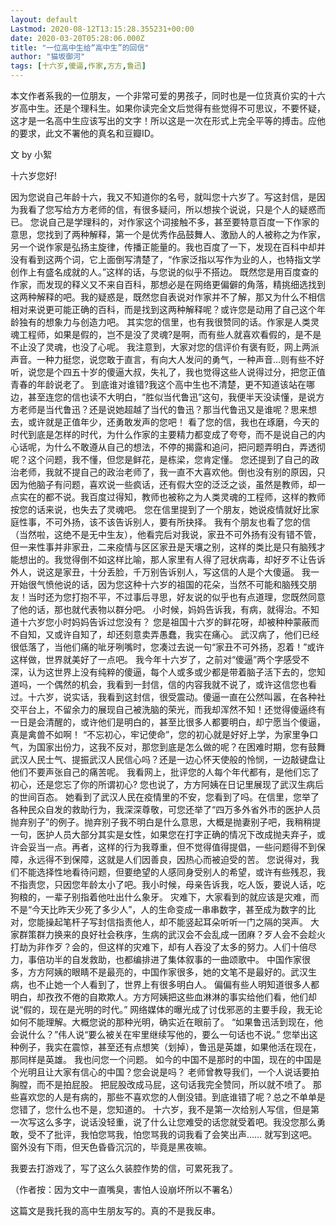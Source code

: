 ```yaml
---
layout: default
Lastmod: 2020-08-12T13:15:28.355231+00:00
date: 2020-03-20T05:28:06.000Z
title: "一位高中生给“高中生”的回信"
author: "猫坂御河"
tags: [十六岁,傻逼,作家,方方,鲁迅]
---
```


本文作者系我的一位朋友，一个非常可爱的男孩子，同时也是一位货真价实的十六岁高中生。还是个理科生。如果你读完全文后觉得有些觉得不可思议，不要怀疑，这才是一名高中生应该写出的文字！所以这是一次在形式上完全平等的搏击。应他的要求，此文不署他的真名和豆瓣ID。

文 by 小絮

十六岁您好!

因为您说自己年龄十六，我又不知道你的名号，就叫您十六岁了。写这封信，是因为我看了您写给方方老师的信，有很多疑问，所以想挨个说说，只是个人的疑惑而已。 您说自己是学理科的，对作家这个词接触不多，甚至要特意百度一下作家的意思，您找到了两种解释，第一个是优秀作品鼓舞人、激励人的人被称之为作家，另一个说作家是弘扬主旋律，传播正能量的。我也百度了一下，发现在百科中却并没有看到这两个词，它上面倒写清楚了，“作家泛指以写作为业的人，也特指文学创作上有盛名成就的人。”这样的话，与您说的似乎不搭边。 既然您是用百度查的作家，而发现的释义又不来自百科，那想必是在网络更偏僻的角落，精挑细选找到这两种解释的吧。我的疑惑是，既然您自表说对作家并不了解，那又为什么不相信相对来说更可能正确的百科，而是找到这两种解释呢？或许您是动用了自己这个年龄独有的想象力与创造力吧。 其实您的信里，也有我很赞同的话。作家是人类灵魂工程师，如果是假的，岂不是没了灵魂?是啊，而有些人就喜欢看假的，是不是不止没了灵魂，也没了心呢。 我注意到，大家对您的信评价有褒有贬，网上两派声音。一种力挺您，说您敢于直言，有向大人发问的勇气，一种声音…则有些不好听，说您是个四五十岁的傻逼大叔，失礼了，我也觉得这些人说得过分，把您正值青春的年龄说老了。 到底谁对谁错?我这个高中生也不清楚，更不知道该站在哪边，甚至连您的信也读不大明白，“胜似当代鲁迅”这句，我便半天没读懂，是说方方老师是当代鲁迅？还是说她超越了当代的鲁迅？那当代鲁迅又是谁呢？思来想去，或许就是正值年少，还勇敢发声的您吧！ 看了您的信，我也在琢磨，今天的时代到底是怎样的时代，为什么作家的主要精力都变成了夸夸，而不是说自己的内心话呢，为什么不敢遵从自己的想法，不停的揭露和追问，把问题弄明白，弄透彻呢？这个问题，我不懂，但您是鲜花，是栋梁，您肯定懂。 您还提到了自己的政治老师，我就不提自己的政治老师了，我一直不大喜欢他。倒也没有别的原因，只因为他脑子有问题，喜欢说一些疯话，还有假大空的泛泛之谈，虽然是教师，却一点实在的都不说。我百度过得知，教师也被称之为人类灵魂的工程师，这样的教师按您的话来说，也失去了灵魂吧。 您在信里提到了一个朋友，她说疫情就好比家庭性事，不可外扬，该不该告诉别人，要有所抉择。 我有个朋友也看了您的信（当然啦，这绝不是无中生友），他看完后对我说，家丑不可外扬有没有错不管，但一来性事并非家丑，二来疫情与区区家丑是天壤之别，这样的类比是只有脑残才能想出的。我觉得倒不如这样比喻，那人家里有人得了冠状病毒，却好歹不让告诉外人，说这是家丑，十分丢脸，千万别告诉别人，写这信的人是个大傻逼。 我一开始很气愤他说的话，因为您这种十六岁的祖国的花朵，当然不可能和脑残交朋友！当时还为您打抱不平，不过事后寻思，好友说的似乎也有点道理，您既然同意了他的话，那也就代表物以群分吧。 小时候，妈妈告诉我，有病，就得治。不知道十六岁您小时妈妈告诉过您没有？ 您是祖国十六岁的鲜花呀，却被种种蒙蔽而不自知，又或许自知了，却还刻意卖弄愚蠢，我实在痛心。 武汉病了，他们已经很低落了，当他们痛的呲牙咧嘴时，您凑过去说一句“家丑不可外扬，忍着！”或许这样做，世界就美好了一点吧。 我今年十六岁了，之前对“傻逼”两个字感受不深，认为这世界上没有纯粹的傻逼，每个人或多或少都是带着脑子活下去的，您知道吗，一个偶然的机会，我看到一封信，信的内容我就不说了，或许这信您也看过。十六岁，说实话，我看到这封信，很受震动。傻逼一直在公然叫嚣，在各种社交平台上，不留余力的展现自己被洗脑的荣光，而我却浑然不知！还觉得傻逼终有一日是会清醒的，或许他们是明白的，甚至比很多人都要明白，却宁愿当个傻逼，真是禽兽不如啊！ “不忘初心，牢记使命”，您的初心就是好好上学，为家里争口气，为国家出份力，这我不反对，那您到底是怎么做的呢？在困难时期，您有鼓舞武汉人民士气、提振武汉人民信心吗？还是一边心怀天使般的怜悯，一边敲键盘让他们不要声张自己的痛苦呢。 我看网上，批评您的人每个年代都有，是他们忘了初心，还是您忘了你的所谓初心? 您也说了，方方阿姨在日记里展现了武汉生病后的世间百态。 她看到了武汉人民在疫情里的不安，您看到了吗。在信里，您举了各种民众自发的救助行为，我深深尊敬，可您还举了“四万多外省外市的医护人员抛弃别子”的例子。抛弃别子我不明白是什么意思，大概是抛妻别子吧，我稍稍提一句，医护人员大部分其实是女性，如果您在打字正确的情况下改成抛夫弃子，或许会妥当一点。再者，这样的行为我尊重，但不觉得值得提倡，一些问题得不到保障，永远得不到保障，这就是人们因善良，因热心而被迫受的苦。 您说得对，我们不能选择性地看待问题，但要绝望的人感同身受别人的希望，或许有些残忍，我不指责您，只因您年龄太小了吧。我小时候，母亲告诉我，吃人饭，要说人话，吃狗粮的，一辈子别指着他吐出什么象牙。 灾难下，大家看到的就应该是灾难，而不是“今天比昨天少死了多少人”，人的生命变成一串串数字，甚至成为数字的比对，您能操起笔杆子写封信指责他人，却不能竖起耳朵听听一门之隔的哭声。 大家群策群力换来的良好社会秩序，生病的武汉会不会乱成一团麻？歹人会不会趁火打劫为非作歹？会的，但这样的灾难下，却有人吞没了太多的努力。人们十倍尽力，事倍功半的自发救助，也都编排进了集体叙事的一曲颂歌中。 中国作家很多，方方阿姨的眼睛不是最亮的，中国作家很多，她的文笔不是最好的。武汉生病，也不止她一个人看到了，世界上有很多明白人。 偏偏有些人明知道很多人都明白，却孜孜不倦的自欺欺人。方方阿姨把这些血淋淋的事实给他们看，他们却说“假的，现在是光明的时代。” 网络媒体的曝光成了讨伐邪恶的主要手段，我无论如何不能理解。大概您说的那种光明，确实近在眼前了。 “如果鲁迅活到现在，他会说什么？”伟人说“要么被关在牢里继续写他的，要么一句话也不说。” 您举出这种例子，我实在震惊，甚至还有点想笑（划掉），鲁迅是英雄，如果他活在现在，那同样是英雄。 我也问您一个问题。 如今的中国不是那时的中国，现在的中国是个光明且让大家有信心的中国？您会说是吗？ 老师曾教导我们，一个人说话要拍胸膛，而不是拍屁股。 把屁股改成马屁，这句话我完全赞同，所以就不喷了。 那些喜欢您的人是有病的，那些不喜欢您的人倒没错。到底谁错了呢？总之不单单是您错了，您什么也不是，您知道的。 十六岁，我不是第一次给别人写信，但是第一次写这么多字，说话没轻重，说了什么让您难受的话您就受着吧。我没您那么勇敢，受不了批评，我怕您骂我，怕您骂我的词我看了会笑出声…… 就写到这吧。窗外没有下雨，但天色昏昏沉沉的，毕竟是黑夜嘛。

我要去打游戏了，写了这么久装腔作势的信，可累死我了。

（作者按：因为文中一直嘴臭，害怕人设崩坏所以不署名）

这篇文是我托我的高中生朋友写的。真的不是我反串。

